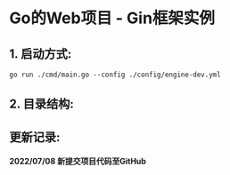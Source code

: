 # Go的Web项目 - Gin框架实例

## 1. 启动方式:

    go run ./cmd/main.go --config ./config/engine-dev.yml

## 2. 目录结构:


## 更新记录:

#### 2022/07/08 新提交项目代码至GitHub
